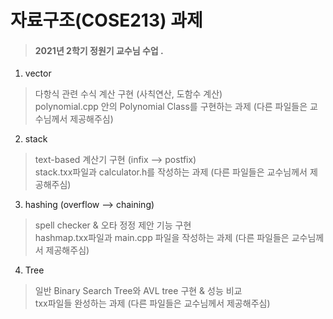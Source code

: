 # 자료구조(COSE213) 과제
> #### 2021년 2학기 정원기 교수님 수업 .
1. vector
> 다항식 관련 수식 계산 구현 (사칙연산, 도함수 계산)   
> polynomial.cpp 안의 Polynomial Class를 구현하는 과제 (다른 파일들은 교수님께서 제공해주심)
2. stack
> text-based 계산기 구현 (infix --> postfix)   
> stack.txx파일과 calculator.h를 작성하는 과제 (다른 파일들은 교수님께서 제공해주심)   
3. hashing (overflow --> chaining)
> spell checker & 오타 정정 제안 기능 구현   
> hashmap.txx파일과 main.cpp 파일을 작성하는 과제 (다른 파일들은 교수님께서 제공해주심)   
4. Tree
> 일반 Binary Search Tree와 AVL tree 구현 & 성능 비교   
> txx파일들 완성하는 과제 (다른 파일들은 교수님께서 제공해주심)
